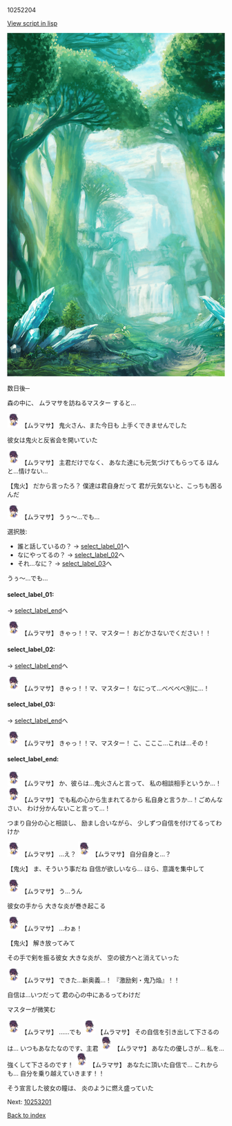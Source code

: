 10252204

[View script in lisp](../scripts/10252204.txt)

![forest.png](../images/backgrounds/forest.png)

数日後─

森の中に、
ムラマサを訪ねるマスター
すると…

<img src="../images/units/102521.png" alt="102521.png" height="34"/>
【ムラマサ】
鬼火さん、また今日も
上手くできませんでした

彼女は鬼火と反省会を開いていた

<img src="../images/units/102521.png" alt="102521.png" height="34"/>
【ムラマサ】
主君だけでなく、
あなた達にも元気づけてもらってる
ほんと…情けない…

【鬼火】
だから言ったろ？
僕達は君自身だって
君が元気ないと、こっちも困るんだ

<img src="../images/units/102521.png" alt="102521.png" height="34"/>
【ムラマサ】
うぅ～…でも…

選択肢:
- 誰と話しているの？ → [select_label_01](#select_label_01)へ
- なにやってるの？ → [select_label_02](#select_label_02)へ
- それ…なに？ → [select_label_03](#select_label_03)へ

うぅ～…でも…

#### select_label_01:
 → [select_label_end](#select_label_end)へ

<img src="../images/units/102521.png" alt="102521.png" height="34"/>
【ムラマサ】
きゃっ！！マ、マスター！
おどかさないでください！！

#### select_label_02:
 → [select_label_end](#select_label_end)へ

<img src="../images/units/102521.png" alt="102521.png" height="34"/>
【ムラマサ】
きゃっ！！マ、マスター！
なにって…べべべべ別に…！

#### select_label_03:
 → [select_label_end](#select_label_end)へ

<img src="../images/units/102521.png" alt="102521.png" height="34"/>
【ムラマサ】
きゃっ！！マ、マスター！
こ、こここ…これは…その！

#### select_label_end:

<img src="../images/units/102521.png" alt="102521.png" height="34"/>
【ムラマサ】
か、彼らは…鬼火さんと言って、
私の相談相手というか…！

<img src="../images/units/102521.png" alt="102521.png" height="34"/>
【ムラマサ】
でも私の心から生まれてるから
私自身と言うか…！ごめんなさい、
わけ分かんないこと言って…！

つまり自分の心と相談し、
励まし合いながら、
少しずつ自信を付けてるってわけか

<img src="../images/units/102521.png" alt="102521.png" height="34"/>
【ムラマサ】
…え？

<img src="../images/units/102521.png" alt="102521.png" height="34"/>
【ムラマサ】
自分自身と…？

【鬼火】
ま、そういう事だね
自信が欲しいなら…
ほら、意識を集中して

<img src="../images/units/102521.png" alt="102521.png" height="34"/>
【ムラマサ】
う…うん

彼女の手から
大きな炎が巻き起こる

<img src="../images/units/102521.png" alt="102521.png" height="34"/>
【ムラマサ】
…わぁ！

【鬼火】
解き放ってみて

その手で剣を振る彼女
大きな炎が、
空の彼方へと消えていった

<img src="../images/units/102521.png" alt="102521.png" height="34"/>
【ムラマサ】
できた…新奥義…！
『激励剣・鬼乃焔』！！

自信は…いつだって
君の心の中にあるってわけだ

マスターが微笑む

<img src="../images/units/102521.png" alt="102521.png" height="34"/>
【ムラマサ】
……でも

<img src="../images/units/102521.png" alt="102521.png" height="34"/>
【ムラマサ】
その自信を引き出して下さるのは…
いつもあなたなのです、主君

<img src="../images/units/102521.png" alt="102521.png" height="34"/>
【ムラマサ】
あなたの優しさが…
私を…強くして下さるのです！

<img src="../images/units/102521.png" alt="102521.png" height="34"/>
【ムラマサ】
あなたに頂いた自信で…
これからも…
自分を乗り越えていきます！！

そう宣言した彼女の瞳は、
炎のように燃え盛っていた


Next: [10253201](10253201.md)

[Back to index](index.md)

